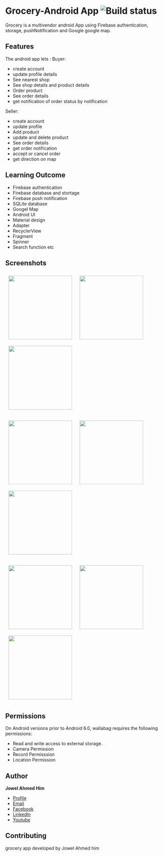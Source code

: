 # Grocery-Android App ![Build status](https://github.com/wallabag/android-app/workflows/CI/badge.svg?branch=master)

Grocery is a multivendor android App using Firebase authentication, storage, pushNotification and Google google map.

## Features

The android app lets :
Buyer:
- create account
- update profile details
- See nearest shop 
- See shop details and product details
- Order product
- See order details
- get notification of order status by notification

Seller:
- create account 
- update profile  
- Add product
- update and delete product
- See order details 
- get order notification 
- accept or cancel order 
- get direction on map

## Learning Outcome

- Firebase authentication
- Firebase database and stortage
- Firebase push notification
- SQLite database
- Googel Map
- Android UI
- Material design
- Adapter
- RecyclerView
- Fragment
- Spinner
- Search function etc

## Screenshots

   [<img src="https://user-images.githubusercontent.com/82113036/123310251-b3bf8700-d547-11eb-9f84-2b636c43090f.png" align="center"
width="200"
    hspace="10" vspace="10">](/readme/Wallabag%20Article%20View.png)
   [<img src="https://user-images.githubusercontent.com/82113036/123310254-b4f0b400-d547-11eb-943b-f405dd77ada1.png" align="center"
width="200"
    hspace="10" vspace="10">](/readme/Wallabag%20Article%20View.png)
   [<img src="https://user-images.githubusercontent.com/82113036/123310256-b621e100-d547-11eb-8e1d-e6d377f49e47.png" align="center"
width="200"
    hspace="10" vspace="10">](/readme/Wallabag%20Reading%20List.png)
    
   [<img src="https://user-images.githubusercontent.com/82113036/123310260-b6ba7780-d547-11eb-9700-b8c5ce97cfb0.png" align="center"
width="200"
    hspace="10" vspace="10">](/readme/Wallabag%20Article%20View.png)
   [<img src="https://user-images.githubusercontent.com/82113036/123310261-b6ba7780-d547-11eb-9275-2e206aeb672b.png" align="center"
width="200"
    hspace="10" vspace="10">](/readme/Wallabag%20Article%20View.png)
   [<img src="https://user-images.githubusercontent.com/82113036/123310265-b7eba480-d547-11eb-8cd4-73e0f16ee523.png" align="center"
width="200"
    hspace="10" vspace="10">](/readme/Wallabag%20Article%20View.png)
    
   [<img src="https://user-images.githubusercontent.com/82113036/123310266-b8843b00-d547-11eb-83ef-2b0fa6fa841e.png" align="center"
width="200"
    hspace="10" vspace="10">](/readme/Wallabag%20Article%20View.png)
   [<img src="https://user-images.githubusercontent.com/82113036/123310271-b9b56800-d547-11eb-88ed-69f9a8c64b42.png" align="center"
width="200"
    hspace="10" vspace="10">](/readme/Wallabag%20Article%20View.png)
    [<img src="https://user-images.githubusercontent.com/82113036/123310276-bae69500-d547-11eb-9c95-2936a77efd4c.png" align="center"
width="200"
    hspace="10" vspace="10">](/readme/Wallabag%20Article%20View.png)
    


 
## Permissions

On Android versions prior to Android 6.0, wallabag requires the following permissions:
- Read and write access to external storage.
- Camera Permission
- Record Permisssion
- Location Permission

## Author

**Jowel Ahmed Him**

- [Profile](https://github.com/JowelAhmedHim)
- [Email](mailto:jowelahmedhim@gmail.com?subject=Hi "Hi!")
- [Facebook](https://www.facebook.com/jowelahmedhim)
- [LinkedIn](https://www.linkedin.com/in/jowelahmedhim/)
- [Youtube](https://www.youtube.com/channel/UClDog-gMe4GC3lOhpX4P_Nw)

## Contributing

grocery app developed by Jowel Ahmed him   


